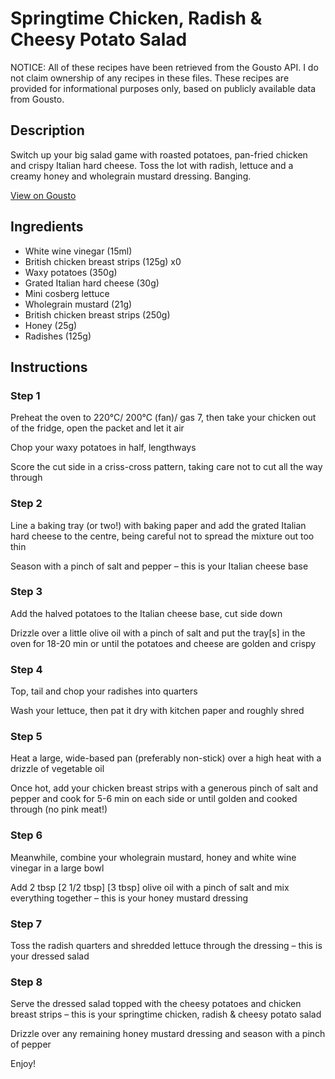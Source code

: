 # Springtime Chicken, Radish & Cheesy Potato Salad

NOTICE: All of these recipes have been retrieved from the Gousto API. I do not claim ownership of any recipes in these files. These recipes are provided for informational purposes only, based on publicly available data from Gousto.

## Description

Switch up your big salad game with roasted potatoes, pan-fried chicken and crispy Italian hard cheese. Toss the lot with radish, lettuce and a creamy honey and wholegrain mustard dressing. Banging.

[View on Gousto](https://www.gousto.co.uk/recipes/cookbook/springtime-chicken-radish-cheesy-potato-salad)

## Ingredients

- White wine vinegar (15ml)
- British chicken breast strips (125g) x0
- Waxy potatoes (350g)
- Grated Italian hard cheese (30g)
- Mini cosberg lettuce
- Wholegrain mustard (21g)
- British chicken breast strips (250g)
- Honey (25g)
- Radishes (125g)

## Instructions


### Step 1

Preheat the oven to 220°C/ 200°C (fan)/ gas 7, then take your chicken out of the fridge, open the packet and let it air

Chop your waxy potatoes in half, lengthways

Score the cut side in a criss-cross pattern, taking care not to cut all the way through


### Step 2

Line a baking tray (or two!) with baking paper and add the grated Italian hard cheese to the centre, being careful not to spread the mixture out too thin

Season with a pinch of salt and pepper – this is your Italian cheese base


### Step 3

Add the halved potatoes to the Italian cheese base, cut side down

Drizzle over a little olive oil with a pinch of salt and put the tray[s] in the oven for 18-20 min or until the potatoes and cheese are golden and crispy


### Step 4

Top, tail and chop your radishes into quarters

Wash your lettuce, then pat it dry with kitchen paper and roughly shred


### Step 5

Heat a large, wide-based pan (preferably non-stick) over a high heat with a drizzle of vegetable oil

Once hot, add your chicken breast strips with a generous pinch of salt and pepper and cook for 5-6 min on each side or until golden and cooked through (no pink meat!)


### Step 6

Meanwhile, combine your wholegrain mustard, honey and white wine vinegar in a large bowl

Add 2 tbsp<span class="text-purple"> [2 1/2 tbsp]</span> <span class="text-danger">[3 tbsp] </span>olive oil with a pinch of salt and mix everything together – this is your honey mustard dressing


### Step 7

Toss the radish quarters and shredded lettuce through the dressing – this is your dressed salad

### Step 8

Serve the dressed salad topped with the cheesy potatoes and chicken breast strips – this is your springtime chicken, radish & cheesy potato salad

Drizzle over any remaining honey mustard dressing and season with a pinch of pepper

Enjoy!

